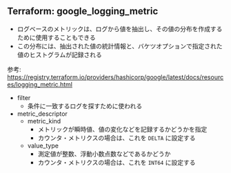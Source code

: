 ## Terraform: google_logging_metric

- ログベースのメトリックは、ログから値を抽出し、その値の分布を作成するために使用することもできる
- この分布には、抽出された値の統計情報と、バケツオプションで指定された値のヒストグラムが記録される

参考: https://registry.terraform.io/providers/hashicorp/google/latest/docs/resources/logging_metric.html

- filter
  - 条件に一致するログを探すために使われる
- metric_descriptor
  - metric_kind
    - メトリックが瞬時値、値の変化などを記録するかどうかを指定
    - カウンタ・メトリクスの場合は、これを `DELTA` に設定する
  - value_type
    - 測定値が整数、浮動小数点数などであるかどうか
    - カウンタ・メトリクスの場合は、これを `INT64` に設定する
